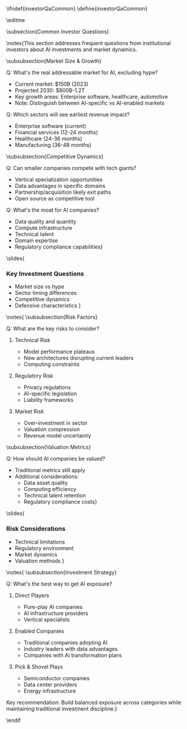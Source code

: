 \ifndef{investorQaCommon}
\define{investorQaCommon}

\editme

\subsection{Common Investor Questions}

\notes{This section addresses frequent questions from institutional investors about AI investments and market dynamics.

\subsubsection{Market Size & Growth}

Q: What's the real addressable market for AI, excluding hype?
* Current market: $150B (2023)
* Projected 2030: $800B-1.2T
* Key growth areas: Enterprise software, healthcare, automotive
* Note: Distinguish between AI-specific vs AI-enabled markets

Q: Which sectors will see earliest revenue impact?
* Enterprise software (current)
* Financial services (12-24 months)
* Healthcare (24-36 months)
* Manufacturing (36-48 months)

\subsubsection{Competitive Dynamics}

Q: Can smaller companies compete with tech giants?
* Vertical specialization opportunities
* Data advantages in specific domains
* Partnership/acquisition likely exit paths
* Open source as competitive tool

Q: What's the moat for AI companies?
* Data quality and quantity
* Compute infrastructure
* Technical talent
* Domain expertise
* Regulatory compliance capabilities}

\slides{
### Key Investment Questions

* Market size vs hype
* Sector timing differences
* Competitive dynamics
* Defensive characteristics
}

\notes{
\subsubsection{Risk Factors}

Q: What are the key risks to consider?
1. Technical Risk
    * Model performance plateaus
    * New architectures disrupting current leaders
    * Computing constraints

2. Regulatory Risk
    * Privacy regulations
    * AI-specific legislation
    * Liability frameworks

3. Market Risk
    * Over-investment in sector
    * Valuation compression
    * Revenue model uncertainty

\subsubsection{Valuation Metrics}

Q: How should AI companies be valued?
* Traditional metrics still apply
* Additional considerations:
    * Data asset quality
    * Computing efficiency
    * Technical talent retention
    * Regulatory compliance costs}

\slides{
### Risk Considerations

* Technical limitations
* Regulatory environment
* Market dynamics
* Valuation methods
}

\notes{
\subsubsection{Investment Strategy}

Q: What's the best way to get AI exposure?
1. Direct Players
    * Pure-play AI companies
    * AI infrastructure providers
    * Vertical specialists

2. Enabled Companies
    * Traditional companies adopting AI
    * Industry leaders with data advantages
    * Companies with AI transformation plans

3. Pick & Shovel Plays
    * Semiconductor companies
    * Data center providers
    * Energy infrastructure

Key recommendation: Build balanced exposure across categories while maintaining traditional investment discipline.}

\endif 